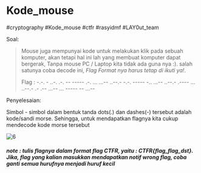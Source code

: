 # Kode_mouse
#cryptography #Kode_mouse #ctfr #rasyidmf #LAY0ut_team

Soal:
> Mouse juga mempunyai kode untuk melakukan klik pada sebuah komputer, akan tetapi hal ini lah yang membuat komputer dapat bergerak, Tanpa mouse PC / Laptop kita tidak ada guna nya :). salah satunya coba decode ini, _Flag Format nya harus tetap di ikuti ya!_.  
> 
> Flag : -.-. - ..-. .-. -- ----- .-. ... ...-- ..--.- -.-. ----- -.. ...-- ..--.- .---- ... ..--.- .- .-- ...-- ... ----- -- ...--

Penyelesaian:

Simbol - simbol dalam bentuk tanda dots(.) dan dashes(-) tersebut adalah kode/sandi morse. Sehingga, untuk mendapatkan flagnya kita cukup mendecode kode morse tersebut

![6](https://user-images.githubusercontent.com/46299092/129993390-5521965f-74d7-489b-93e4-70cf889ee712.png)


##### note : tulis flagnya dalam format flag CTFR, yaitu : CTFR{flag_flag_dst}. Jika, flag yang kalian masukkan mendapatkan notif wrong flag, coba ganti semua hurufnya menjadi huruf kecil
